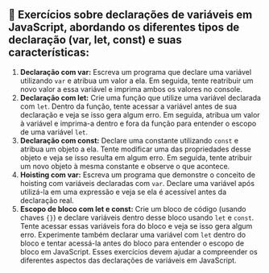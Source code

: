 ## 📝 Exercícios sobre declarações de variáveis em JavaScript, abordando os diferentes tipos de declaração (var, let, const) e suas características:

1. **Declaração com var:**
   Escreva um programa que declare uma variável utilizando `var` e atribua um valor a ela. Em seguida, tente reatribuir um novo valor a essa variável e imprima ambos os valores no console.
2. **Declaração com let:**
   Crie uma função que utilize uma variável declarada com `let`. Dentro da função, tente acessar a variável antes de sua declaração e veja se isso gera algum erro. Em seguida, atribua um valor à variável e imprima-a dentro e fora da função para entender o escopo de uma variável `let`.
3. **Declaração com const:**
   Declare uma constante utilizando `const` e atribua um objeto a ela. Tente modificar uma das propriedades desse objeto e veja se isso resulta em algum erro. Em seguida, tente atribuir um novo objeto à mesma constante e observe o que acontece.
4. **Hoisting com var:**
   Escreva um programa que demonstre o conceito de hoisting com variáveis declaradas com `var`. Declare uma variável após utilizá-la em uma expressão e veja se ela é acessível antes da declaração real.
5. **Escopo de bloco com let e const:**
   Crie um bloco de código (usando chaves `{}`) e declare variáveis dentro desse bloco usando `let` e `const`. Tente acessar essas variáveis fora do bloco e veja se isso gera algum erro. Experimente também declarar uma variável com `let` dentro do bloco e tentar acessá-la antes do bloco para entender o escopo de bloco em JavaScript.
Esses exercícios devem ajudar a compreender os diferentes aspectos das declarações de variáveis em JavaScript.

